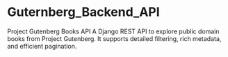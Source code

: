 # Guternberg_Backend_API
Project Gutenberg Books API A Django REST API to explore public domain books from Project Gutenberg. It supports detailed filtering, rich metadata, and efficient pagination.
